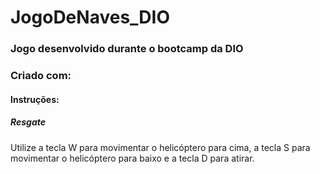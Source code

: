 # JogoDeNaves_DIO
### Jogo desenvolvido durante o bootcamp da DIO

### Criado com:



#### Instruções:

##### Resgate
Utilize a tecla W para movimentar o helicóptero para cima, a tecla S para movimentar o helicóptero para baixo e a tecla D para atirar.


